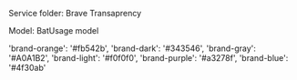 Service folder:
Brave Transaprency 

Model: BatUsage model

'brand-orange': '#fb542b',
'brand-dark': '#343546',
'brand-gray': '#A0A1B2',
'brand-light': '#f0f0f0',
'brand-purple': '#a3278f',
'brand-blue': '#4f30ab'

<x-verified-badge verifiedDate="sfds"/>
<x-download-badge />

